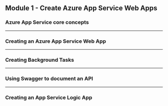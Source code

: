 ## Module 1 - Create Azure App Service Web Apps

### Azure App Service core concepts


---

### Creating an Azure App Service Web App



---

### Creating Background Tasks



---

### Using Swagger to document an API


---

### Creating an App Service Logic App



